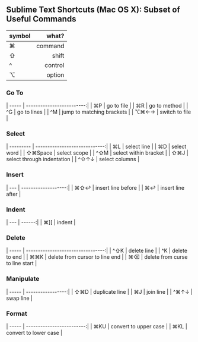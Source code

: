 ## Sublime Text Shortcuts (Mac OS X): Subset of Useful Commands

|  symbol   | what?    	|
| --------- | ---------:| 
|  ⌘    	| command 	|
|  ⇧  		| shift		|
|  ^  		| control	|
|  ⌥  		| option 	|

### Go To

| ----- | -------------------------:| 
| ⌘P 	| go to file 				|
| ⌘R   	| go to method				|
| ^G   	| go to lines 				|
| ^M   	| jump to matching brackets	|
| ⌥⌘←→ 	| switch to file 			|

### Select

| --------- | -----------------------------:| 
| ⌘L  		| select line 					|
| ⌘D  		| select word 					|
| ⇧⌘Space 	| select scope 					|
| ^⇧M  		| select within bracket 		|
| ⇧⌘J  		| select through indentation 	|
| ^⇧↑↓ 		| select columns 				|

### Insert

| --- | -------------------:| 
| ⌘⇧↩︎ | insert line before	|
| ⌘↩︎  | insert line after	|

### Indent

| --- | ------:| 
| ⌘][ | indent |

### Delete

| ----- | ---------------------------------:| 
| ^⇧K 	| delete line 						|
| ^K 	| delete to end 					|
| ⌘⌘K 	| delete from cursor to line end 	|
| ⌘⌫ 	| delete from curse to line start 	|

### Manipulate

| ----- | -----------------:| 
| ⇧⌘D 	| duplicate line 	|
| ⌘J 	| join line 		|
| ^⌘↑↓ 	| swap line 		|

### Format

| ----- | -------------------------:| 
| ⌘KU 	| convert to upper case 	|
| ⌘KL 	| convert to lower case		|
